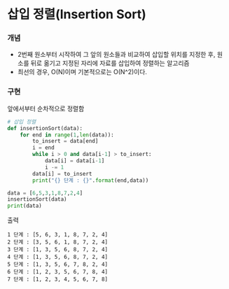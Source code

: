 # 삽입 정렬(Insertion Sort)

### 개념

- 2번째 원소부터 시작하여 그 앞의 원소들과 비교하여 삽입할 위치를 지정한 후, 원소를 뒤로 옮기고 지정된 자리에 자료를 삽입하여 정렬하는 알고리즘
- 최선의 경우, O(N)이며 기본적으로는 O(N^2)이다.

### 구현

앞에서부터 순차적으로 정렬함

```python
# 삽입 정렬
def insertionSort(data):
    for end in range(1,len(data)):
        to_insert = data[end]
        i = end
        while i > 0 and data[i-1] > to_insert:
            data[i] = data[i-1]
            i -= 1
        data[i] = to_insert
        print("{} 단계 : {}".format(end,data))

data = [6,5,3,1,8,7,2,4]
insertionSort(data)
print(data)
```



출력

```
1 단계 : [5, 6, 3, 1, 8, 7, 2, 4]
2 단계 : [3, 5, 6, 1, 8, 7, 2, 4]
3 단계 : [1, 3, 5, 6, 8, 7, 2, 4]
4 단계 : [1, 3, 5, 6, 8, 7, 2, 4]
5 단계 : [1, 3, 5, 6, 7, 8, 2, 4]
6 단계 : [1, 2, 3, 5, 6, 7, 8, 4]
7 단계 : [1, 2, 3, 4, 5, 6, 7, 8]
```


